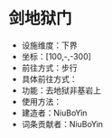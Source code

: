 # 剑地狱门

* 设施维度：下界
* 坐标：[100,-,-300]
* 前往方式：步行
* 具体前往方式：
* 功能：去地狱非基岩上
* 使用方法：
* 建造者：NiuBoYin
* 词条贡献者：NiuBoYin
